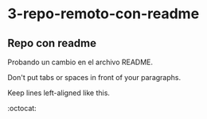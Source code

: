 # 3-repo-remoto-con-readme

## Repo con readme

Probando un cambio en el archivo README.

Don't put tabs or spaces in front of your paragraphs.

Keep lines left-aligned like this.

:octocat:
